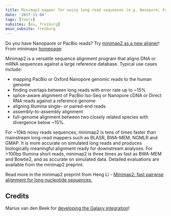 ```yaml
---
title: Minimap2 mapper for noisy long read sequences (e.g. Nanopore, PacBio)
date: '2017-11-04'
tags: [tools]
subsites: [eu, freiburg]
main_subsite: freiburg
---
```


Do you have Nanopaore or PacBio reads? Try <a target="_top" href="https://galaxy.uni-freiburg.de/tool_runner?tool_id=toolshed.g2.bx.psu.edu%2Frepos%2Fiuc%2Fminimap2%2Fminimap2%2F2.3">minimap2 as a new aligner</a>!
From minimaps [homepage](https://github.com/lh3/minimap2):

Minimap2 is a versatile sequence alignment program that aligns DNA or mRNA sequences against
a large reference database. Typical use cases include: 

 * mapping PacBio or Oxford Nanopore genomic reads to the human genome
 * finding overlaps between long reads with error rate up to ~15%
 * splice-aware alignment of PacBio Iso-Seq or Nanopore cDNA or Direct RNA reads against a reference genome
 * aligning Illumina single- or paired-end reads
 * assembly-to-assembly alignment
 * full-genome alignment between two closely related species with divergence below ~15%.

For ~10kb noisy reads sequences, minimap2 is tens of times faster than
mainstream long-read mappers such as BLASR, BWA-MEM, NGMLR and GMAP.
It is more accurate on simulated long reads and produces biologically meaningful
alignment ready for downstream analyses. For >100bp Illumina short reads, minimap2 is three
times as fast as BWA-MEM and Bowtie2, and as accurate on simulated data.
Detailed evaluations are available from the minimap2 preprint.

Read more in the minimap2 preprint from Heng Li - [Minimap2: fast pairwise alignment for long nucleotide sequences.](https://arxiv.org/abs/1708.01492)

## Credits

Marius van den Beek for [developing the Galaxy integration](https://github.com/galaxyproject/tools-iuc/pull/1552)!

